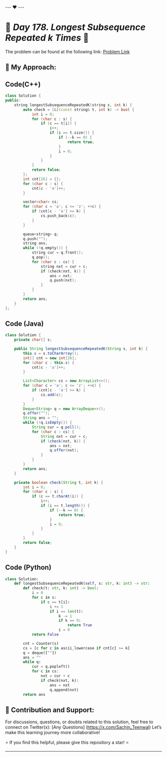 --- ❤️ ---

# 🚀 _Day 178. Longest Subsequence Repeated k Times_ 🧠


The problem can be found at the following link: [Problem Link](https://leetcode.com/problems/longest-subsequence-repeated-k-times/description/)

## 🎯 **My Approach:**


## Code(C++)
```cpp
class Solution {
public:
    string longestSubsequenceRepeatedK(string s, int k) {
        auto check = [&](const string& t, int k) -> bool {
            int i = 0;
            for (char c : s) {
                if (c == t[i]) {
                    i++;
                    if (i == t.size()) {
                        if (--k == 0) {
                            return true;
                        }
                        i = 0;
                    }
                }
            }
            return false;
        };
        int cnt[26] = {};
        for (char c : s) {
            cnt[c - 'a']++;
        }

        vector<char> cs;
        for (char c = 'a'; c <= 'z'; ++c) {
            if (cnt[c - 'a'] >= k) {
                cs.push_back(c);
            }
        }

        queue<string> q;
        q.push("");
        string ans;
        while (!q.empty()) {
            string cur = q.front();
            q.pop();
            for (char c : cs) {
                string nxt = cur + c;
                if (check(nxt, k)) {
                    ans = nxt;
                    q.push(nxt);
                }
            }
        }
        return ans;
    }
};
```

## Code (Java)

```java
class Solution {
    private char[] s;

    public String longestSubsequenceRepeatedK(String s, int k) {
        this.s = s.toCharArray();
        int[] cnt = new int[26];
        for (char c : this.s) {
            cnt[c - 'a']++;
        }

        List<Character> cs = new ArrayList<>();
        for (char c = 'a'; c <= 'z'; ++c) {
            if (cnt[c - 'a'] >= k) {
                cs.add(c);
            }
        }
        Deque<String> q = new ArrayDeque<>();
        q.offer("");
        String ans = "";
        while (!q.isEmpty()) {
            String cur = q.poll();
            for (char c : cs) {
                String nxt = cur + c;
                if (check(nxt, k)) {
                    ans = nxt;
                    q.offer(nxt);
                }
            }
        }
        return ans;
    }

    private boolean check(String t, int k) {
        int i = 0;
        for (char c : s) {
            if (c == t.charAt(i)) {
                i++;
                if (i == t.length()) {
                    if (--k == 0) {
                        return true;
                    }
                    i = 0;
                }
            }
        }
        return false;
    }
}
```

## Code (Python)

```python
class Solution:
    def longestSubsequenceRepeatedK(self, s: str, k: int) -> str:
        def check(t: str, k: int) -> bool:
            i = 0
            for c in s:
                if c == t[i]:
                    i += 1
                    if i == len(t):
                        k -= 1
                        if k == 0:
                            return True
                        i = 0
            return False

        cnt = Counter(s)
        cs = [c for c in ascii_lowercase if cnt[c] >= k]
        q = deque([""])
        ans = ""
        while q:
            cur = q.popleft()
            for c in cs:
                nxt = cur + c
                if check(nxt, k):
                    ans = nxt
                    q.append(nxt)
        return ans
```



## 🎯 **Contribution and Support:**

For discussions, questions, or doubts related to this solution, feel free to connect on Twitter(x): [Any Questions] (https://x.com/Sachin_Teenwal) Let’s make this learning journey more collaborative!

⭐ If you find this helpful, please give this repository a star! ⭐

---
